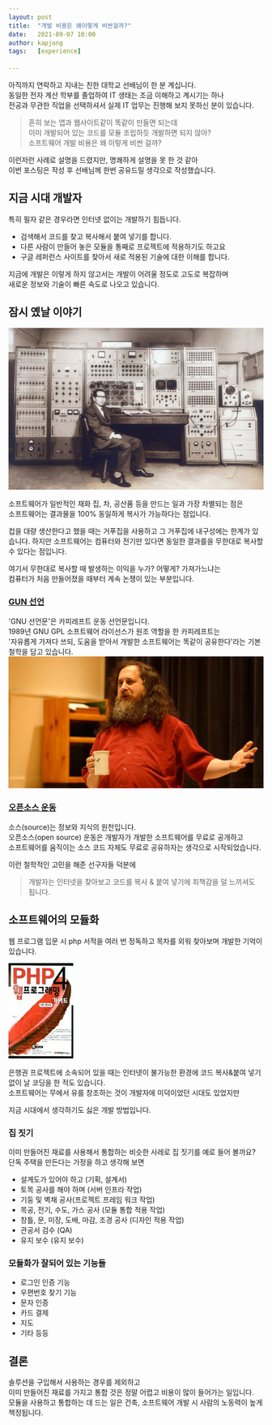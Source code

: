 ```yaml
---
layout: post
title:  "개발 비용은 왜이렇게 비싼걸까?"
date:   2021-09-07 10:00
author: kapjong
tags:   [experience]

---
```

아직까지 연락하고 지내는 친한 대학교 선배님이 한 분 계십니다.<br>
동일한 전자 계산 학부를 졸업하여 IT 생태는 조금 이해하고 계시기는 하나<br>
전공과 무관한 직업을 선택하셔서 실제 IT 업무는 진행해 보지 못하신 분이 있습니다.<br>

>흔히 보는 앱과 웹사이트같이 똑같이 만들면 되는데<br>
>이미 개발되어 있는 코드를 모듈 조립하듯 개발하면 되지 않아?<br>
>소프트웨어 개발 비용은 왜 이렇게 비싼 걸까?<br>

이런저런 사례로 설명을 드렸지만, 명쾌하게 설명을 못 한 것 같아<br>
이번 포스팅은 작성 후 선배님께 한번 공유드릴 생각으로 작성했습니다.<br>

## 지금 시대 개발자
특히 필자 같은 경우라면 인터넷 없이는 개발하기 힘듭니다.
- 검색해서 코드를 찾고 복사해서 붙여 넣기를 합니다.
- 다른 사람이 만들어 놓은 모듈을 통째로 프로젝트에 적용하기도 하고요
- 구글 레퍼런스 사이트를 찾아서 새로 적용된 기술에 대한 이해를 합니다.<br>

지금에 개발은 이렇게 하지 않고서는 개발이 어려울 정도로 고도로 복잡하며<br>
새로운 정보와 기술이 빠른 속도로 나오고 있습니다.

## 잠시 옜날 이야기
![](/files/posts/20210907/img_2.jpg)

소프트웨어가 일반적인 재화 집, 차, 공산품 등을 만드는 일과 가장 차별되는 점은<br>
소프트웨어는 결과물을 100% 동일하게 복사가 가능하다는 점입니다.<br>

컵을 대량 생산한다고 했을 때는 거푸집을 사용하고 그 거푸집에 내구성에는 한계가 있습니다.
하지만 소프트웨어는 컴퓨터와 전기만 있다면 동일한 결과를을 무한대로 복사할 수 있다는 점입니다.

여기서 무한대로 복사할 때 발생하는 이익을 누가? 어떻게? 가져가느냐는<br>
컴퓨터가 처음 만들어졌을 때부터 계속 논쟁이 있는 부분입니다.

### [GUN 선언](https://www.gnu.org/gnu/manifesto.ko.html) 
'GNU 선언문'은 카피레프트 운동 선언문입니다.<br>
1989년 GNU GPL 소프트웨어 라이선스가 원조 역할을 한 카피레프트는 <br>
'자유롭게 가져다 쓰되, 도움을 받아서 개발한 소프트웨어는 똑같이 공유한다'라는 기본 철학을 담고 있습니다.<br>
![리처드 스톨만. [사진=미국 지디넷]](/files/posts/20210907/img_1.jpg)

### [오픈소스 운동](https://ko.wikipedia.org/wiki/%EC%98%A4%ED%94%88_%EC%86%8C%EC%8A%A4)
소스(source)는 정보와 지식의 원천입니다.<br>
오픈소스(open source) 운동은 개발자가 개발한 소프트웨어를 무료로 공개하고<br>
소프트웨어를 움직이는 소스 코드 자체도 무료로 공유하자는 생각으로 시작되었습니다.<br>

이런 철학적인 고민을 해준 선구자들 덕분에<br>
>개발자는 인터넷을 찾아보고 코드를 복사 & 붙여 넣기에 죄책감을 덜 느끼셔도 됩니다.

## 소프트웨어의 모듈화
웹 프로그램 입문 시 php 서적을 여러 번 정독하고 목차를 외워 찾아보며 개발한 기억이 있습니다.<br>

![](/files/posts/20210907/img_3.jpg)

은행권 프로젝트에 소속되어 있을 때는 인터넷이 불가능한 환경에 코드 복사&붙여 넣기 없이 날 코딩을 한 적도 있습니다.<br>
소프트웨어는 무에서 유를 창조하는 것이 개발자에 미덕이었던 시대도 있었지만<br>

지금 시대에서 생각하기도 싫은 개발 방법입니다.

### 집 짓기 
이미 만들어진 재료를 사용해서 통합하는 비슷한 사레로
집 짓기를 예로 들어 볼까요? <br>
단독 주택을 만든다는 가정을 하고 생각해 보면
- 설계도가 있어야 하고 (기획, 설계서)
- 토목 공사를 해야 하며 (서버 인프라 작업)
- 기둥 및 벽채 공사(프로젝트 프레임 워크 작업)
- 목공, 전기, 수도, 가스 공사 (모듈 통합 적용 작업)
- 창틀, 문, 미장, 도배, 마감, 조경 공사 (디자인 적용 작업)
- 관공서 검수 (QA)
- 유지 보수 (유지 보수)

### 모듈화가 잘되어 있는 기능들
 - 로그인 인증 기능
 - 우편번호 찾기 기능
 - 문자 인증
 - 카드 결제 
 - 지도
 - 기타 등등

## 결론
솔루션을 구입해서 사용하는 경우를 제외하고<br>
이미 만들어진 재료를 가지고 통합 것은 정말 어렵고 비용이 많이 들어가는 일입니다.<br>
모듈을 사용하고 통합하는 데 드는 일은 건축, 소프트웨어 개발 시 사람의 노동력이 높게 책정됩니다.<br>
